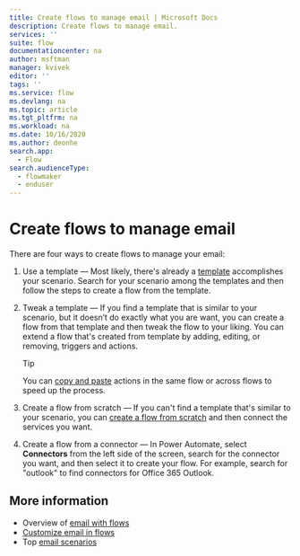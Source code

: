 ```yaml
---
title: Create flows to manage email | Microsoft Docs
description: Create flows to manage email.
services: ''
suite: flow
documentationcenter: na
author: msftman
manager: kvivek
editor: ''
tags: ''
ms.service: flow
ms.devlang: na
ms.topic: article
ms.tgt_pltfrm: na
ms.workload: na
ms.date: 10/16/2020
ms.author: deonhe
search.app: 
  - Flow
search.audienceType: 
  - flowmaker
  - enduser
---
```


# Create flows to manage email

There are four ways to create flows to manage your email:

1. Use a template &mdash; Most likely, there's already a [template](https://preview.flow.microsoft.com/templates) accomplishes your scenario. Search for your scenario among the templates and then follow the steps to create a flow from the template.

1. Tweak a template &mdash; If you find a template that is similar to your scenario, but it doesn’t do exactly what you are want, you can create a flow from that template and then tweak the flow to your liking. You can extend a flow that's created from template by adding, editing, or removing, triggers and actions. 

   <!--Todo use a link in the docs, not a blog-->
   >[!TIP]
   >You can [copy and paste](https://flow.microsoft.com/blog/introducing-clipboard-in-flow-designer-and-three-new-user-experience-updates/) actions in the same flow or across flows to speed up the process.

1. Create a flow from scratch &mdash; If you can't find a template that's similar to your scenario, you can [create a flow from scratch](https://docs.microsoft.com/power-automate/get-started-logic-flow) and then connect the services you want.

1. Create a flow from a connector &mdash; In Power Automate, select **Connectors** from the left side of the screen, search for the connector you want, and then select it to create your flow. For example, search for "outlook" to find connectors for Office 365 Outlook.


## More information

- Overview of [email with flows](email-overview.md)
- [Customize email in flows](email-customization.md)
- Top [email scenarios](email-top-scenarios.md)


